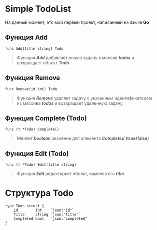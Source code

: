 # Simple TodoList

На данный момент, это мой первый проект, написанный на языке **Go**

## Функция Add
```
func Add(title string) Todo
```

> Функция ***Add*** добавляет новую задачу в массив ***todos*** и возвращает объект ***Todo***.

## Функция Remove
```
func Remove(id int) Todo
```
> Функция ***Remove*** удаляет задачу с указанным идентификатором из массива ***todos*** и возвращает удаленную задачу.


## Функция Complete (Todo)

```
func (t *Todo) Complete()
```
> Меняет ***boolean*** значение для элемента ***Completed***  **(true/false)**

## Функция Edit (Todo)

```
func (t *Todo) Edit(title string)
```

> Функция ***Edit*** редактирует объект, изменяя его ***title***.


# Структура Todo

```
type Todo struct {
	Id        int    `json:"id"`
	Title     string `json:"title"`
	Completed bool   `json:"completed"`
}
```
